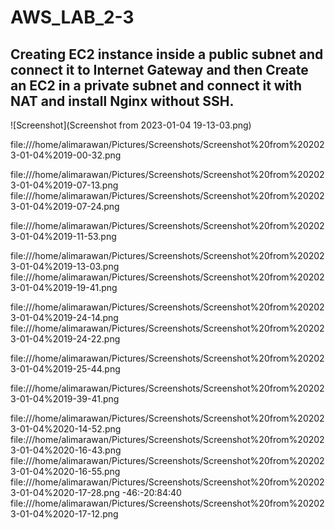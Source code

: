 # AWS_LAB_2-3

## Creating EC2 instance inside a public subnet and connect it to Internet Gateway and then Create an EC2 in a private subnet and connect it with NAT and install Nginx without SSH.

![Screenshot](Screenshot from 2023-01-04 19-13-03.png)



 file:///home/alimarawan/Pictures/Screenshots/Screenshot%20from%202023-01-04%2019-00-32.png
 
 file:///home/alimarawan/Pictures/Screenshots/Screenshot%20from%202023-01-04%2019-07-13.png
 file:///home/alimarawan/Pictures/Screenshots/Screenshot%20from%202023-01-04%2019-07-24.png

 file:///home/alimarawan/Pictures/Screenshots/Screenshot%20from%202023-01-04%2019-11-53.png

 file:///home/alimarawan/Pictures/Screenshots/Screenshot%20from%202023-01-04%2019-13-03.png
 file:///home/alimarawan/Pictures/Screenshots/Screenshot%20from%202023-01-04%2019-19-41.png

 file:///home/alimarawan/Pictures/Screenshots/Screenshot%20from%202023-01-04%2019-24-14.png
 file:///home/alimarawan/Pictures/Screenshots/Screenshot%20from%202023-01-04%2019-24-22.png

file:///home/alimarawan/Pictures/Screenshots/Screenshot%20from%202023-01-04%2019-25-44.png

 file:///home/alimarawan/Pictures/Screenshots/Screenshot%20from%202023-01-04%2019-39-41.png 

 file:///home/alimarawan/Pictures/Screenshots/Screenshot%20from%202023-01-04%2020-14-52.png
 file:///home/alimarawan/Pictures/Screenshots/Screenshot%20from%202023-01-04%2020-16-43.png
 file:///home/alimarawan/Pictures/Screenshots/Screenshot%20from%202023-01-04%2020-16-55.png
 file:///home/alimarawan/Pictures/Screenshots/Screenshot%20from%202023-01-04%2020-17-28.png
-46:-20:84:40
file:///home/alimarawan/Pictures/Screenshots/Screenshot%20from%202023-01-04%2020-17-12.png














